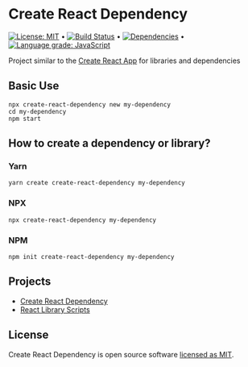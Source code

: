 # Create React Dependency

[![License: MIT](https://img.shields.io/badge/License-MIT-yellow.svg)](https://github.com/andrelmlins/create-react-dependency/blob/master/LICENSE) &bull; [![Build Status](https://travis-ci.com/andrelmlins/create-react-dependency.svg?branch=master)](https://travis-ci.com/andrelmlins/create-react-dependency) &bull; [![Dependencies](https://david-dm.org/andrelmlins/create-react-dependency.svg)](https://david-dm.org/andrelmlins/create-react-dependency) &bull; [![Language grade: JavaScript](https://img.shields.io/lgtm/grade/javascript/g/andrelmlins/create-react-dependency.svg?logo=lgtm&logoWidth=18)](https://lgtm.com/projects/g/andrelmlins/create-react-dependency/context:javascript)

Project similar to the [Create React App](https://github.com/facebook/create-react-app) for libraries and dependencies

## Basic Use

```
npx create-react-dependency new my-dependency
cd my-dependency
npm start
```

## How to create a dependency or library?

### Yarn

```
yarn create create-react-dependency my-dependency
```

### NPX

```
npx create-react-dependency my-dependency
```

### NPM

```
npm init create-react-dependency my-dependency
```

## Projects

- [Create React Dependency](https://github.com/andrelmlins/create-react-dependency/blob/master/packages/create-react-dependency/README.md)
- [React Library Scripts](https://github.com/andrelmlins/create-react-dependency/blob/master/packages/react-dependency-scripts/README.md)

## License

Create React Dependency is open source software [licensed as MIT](https://github.com/andrelmlins/create-react-dependency/blob/master/LICENSE).
